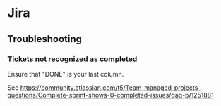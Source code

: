 # Jira

## Troubleshooting

### Tickets not recognized as completed

Ensure that "DONE" is your last column.

See <https://community.atlassian.com/t5/Team-managed-projects-questions/Complete-sprint-shows-0-completed-issues/qaq-p/1251881>


